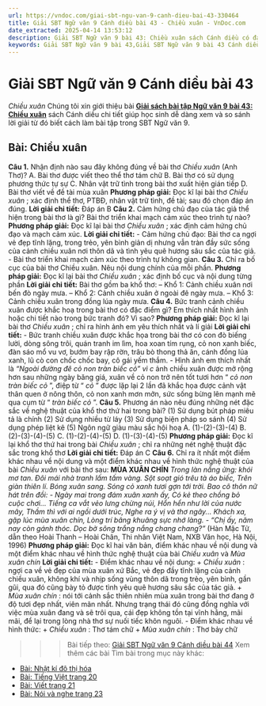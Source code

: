 ```yaml
---
url: https://vndoc.com/giai-sbt-ngu-van-9-canh-dieu-bai-43-330464
title: Giải SBT Ngữ văn 9 Cánh diều bài 43 - Chiều xuân - VnDoc.com
date_extracted: 2025-04-14 13:53:12
description: Giải SBT Ngữ văn 9 bài 43: Chiều xuân sách Cánh diều có đáp án chi tiết cho các bạn cùng tham khảo.
keywords: Giải SBT Ngữ văn 9 bài 43,Giải SBT Ngữ văn 9 bài 43 Cánh diều,Giải sách bài tập Ngữ văn CD lớp 9,Ngữ văn lớp 9 Cánh diều,giải bài tập ngữ văn lớp 9,bài Chiều xuân,giải SBT ngữ văn 9 CD trang 18
---
```


# Giải SBT Ngữ văn 9 Cánh diều bài 43
 _Chiều xuân_
Chúng tôi xin giới thiệu bài [**Giải sách bài tập Ngữ văn 9 bài 43: Chiều xuân**](<https://vndoc.com/giai-sbt-ngu-van-9-canh-dieu-bai-43-330464>) sách Cánh diều chi tiết giúp học sinh dễ dàng xem và so sánh lời giải từ đó biết cách làm bài tập trong SBT Ngữ văn 9.
## Bài: Chiều xuân
**Câu 1.** Nhận định nào sau đây không đúng về bài thơ _Chiều xuân_ \(Anh Thơ\)?
A. Bài thơ được viết theo thể thơ tám chữ
B. Bài thơ có sử dụng phương thức tự sự
C. Nhân vật trữ tình trong bài thơ xuất hiện gián tiếp
D. Bài thơ viết về đề tài mùa xuân
**Phương pháp giải:**
Đọc kĩ lại bài thơ _Chiều xuân_ ; xác định thể thơ, PTBĐ, nhân vật trữ tình, đề tài; sau đó chọn đáp án đúng.
**Lời giải chi tiết:**
Đáp án B
**Câu 2.** Cảm hứng chủ đạo của tác giả thể hiện trong bài thơ là gì? Bài thơ triển khai mạch cảm xúc theo trình tự nào?
**Phương pháp giải:**
Đọc kĩ lại bài thơ _Chiều xuân_ ; xác định cảm hứng chủ đạo và mạch cảm xúc.
**Lời giải chi tiết:**
\- Cảm hứng chủ đạo: Bài thơ ca ngợi vẻ đẹp tĩnh lặng, trong trẻo, yên bình giản dị nhưng vẫn tràn đầy sức sống của cảnh chiều xuân nơi thôn dã và tình yêu quê hương sâu sắc của tác giả.
\- Bài thơ triển khai mạch cảm xúc theo trình tự không gian.
**Câu 3.** Chỉ ra bố cục của bài thơ Chiều xuân. Nêu nội dung chính của mỗi phần.
**Phương pháp giải:**
Đọc kĩ lại bài thơ _Chiều xuân_ ; xác định bố cục và nội dung từng phần
**Lời giải chi tiết:**
Bài thơ gồm ba khổ thơ:
– Khổ 1: Cảnh chiều xuân nơi bến đò ngày mưa.
– Khổ 2: Cảnh chiều xuân ở ngoài đê ngày mưa.
– Khổ 3: Cảnh chiều xuân trong đồng lúa ngày mưa.
**Câu 4.** Bức tranh cảnh chiều xuân được khắc hoạ trong bài thơ có đặc điểm gì? Em thích nhất hình ảnh hoặc chi tiết nào trong bức tranh đó? Vì sao?
**Phương pháp giải:**
Đọc kĩ lại bài thơ _Chiều xuân_ ; chỉ ra hình ảnh em yêu thích nhất và lí giải
**Lời giải chi tiết:**
\- Bức tranh chiều xuân được khắc họa trong bài thơ có con đò biếng lười, dòng sông trôi, quán tranh im lìm, hoa xoan tím rụng, cỏ non xanh biếc, đàn sáo mổ vu vơ, bướm bay rập rờn, trâu bò thong thả ăn, cánh đồng lúa xanh, lũ cò con chốc chốc bay, cô gái yếm thắm.
\- Hình ảnh em thích nhất là _“Ngoài đường đê cỏ non tràn biếc cỏ” vì c_ ảnh chiều xuân được mở rộng hơn sau những ngày băng giá, xuân về cỏ non trở nên tốt tươi hơn “ _cỏ non tràn biếc cỏ_ ”, điệp từ “ _cỏ_ ” được lặp lại 2 lần đã khắc họa được cảnh vật thân quen ở nông thôn, cỏ non xanh mơn mởn, sức sống bừng lên mạnh mẽ qua cụm từ “ _tràn biếc cỏ_ ”.
**Câu 5.** Phương án nào nêu đúng những nét đặc sắc về nghệ thuật của khổ thơ thứ hai trong bài?
\(1\) Sử dụng bút pháp miêu tả là chính
\(2\) Sử dụng nhiều từ láy
\(3\) Sử dụng biện pháp so sánh
\(4\) Sử dụng phép liệt kê
\(5\) Ngôn ngữ giàu màu sắc hội hoạ
A. \(1\)-\(2\)-\(3\)-\(4\)
B. \(2\)-\(3\)-\(4\)-\(5\)
C. \(1\)-\(2\)-\(4\)-\(5\)
D. \(1\)-\(3\)-\(4\)-\(5\)
**Phương pháp giải:**
Đọc kĩ lại khổ thơ thứ hai trong bài _Chiều xuân_ ; chỉ ra những nét nghệ thuật đặc sắc trong khổ thơ
**Lời giải chi tiết:**
Đáp án C
**Câu 6.** Chỉ ra ít nhất một điểm khác nhau về nội dung và một điểm khác nhau về hình thức nghệ thuật của bài _Chiều xuân_ với bài thơ sau:
**MÙA XUÂN CHÍN**
 _Trong làn nắng ửng: khói mơ tan._
_Đôi mái nhà tranh lấm tấm vàng._
_Sột soạt gió trêu tà áo biếc,_
_Trên giàn thiên lí. Bóng xuân sang._
_Sóng cỏ xanh tươi gợn tới trời._
_Bao cô thôn nữ hát trên đồi:_
_\- Ngày mai trong đám xuân xanh ấy,_
_Có kẻ theo chồng bỏ cuộc chơi…_
 _Tiếng ca vắt vẻo lưng chừng núi,_
_Hổn hển như lời của nước mây,_
_Thầm thì với ai ngồi dưới trúc,_
_Nghe ra ý vị và thơ ngây..._
_Khách xa, gặp lúc mùa xuân chín,_
_Lòng trí bâng khuâng sực nhớ làng._
_\- “Chị ấy, năm nay còn gánh thóc._
_Dọc bờ sông trắng nắng chang chang?”_
\(Hàn Mặc Tử, dẫn theo Hoài Thanh – Hoài Chân, Thi nhân Việt Nam, NXB Văn học, Hà Nội, 1996\)
**Phương pháp giải:**
Đọc kĩ hai văn bản, điểm khác nhau về nội dung và một điểm khác nhau về hình thức nghệ thuật của bài _Chiều xuân_ và _Mùa xuân chín_
**Lời giải chi tiết:**
\- Điểm khác nhau về nội dung:
\+ _Chiều xuân_ : ngợi ca về vẻ đẹp của mùa xuân xứ Bắc, vẻ đẹp đầy tĩnh lặng của cảnh chiều xuân, không khí và nhịp sống vùng thôn dã trong trẻo, yên bình, gần gũi, qua đó cũng bày tỏ được tình yêu quê hương sâu sắc của tác giả.
\+ _Mùa xuân chín_ : nói tới cảnh sắc thiên nhiên mùa xuân trong bài thơ đang ở độ tươi đẹp nhất, viên mãn nhất. Nhưng trạng thái đó cũng đồng nghĩa với việc mùa xuân đang và sẽ trôi qua, cái đẹp không tồn tại vĩnh hằng, mãi mãi, để lại trong lòng nhà thơ sự nuối tiếc khôn nguôi.
\- Điểm khác nhau về hình thức:
\+ _Chiều xuân_ : Thơ tám chữ
\+ _Mùa xuân chín_ : Thơ bảy chữ
>>> Bài tiếp theo: [Giải SBT Ngữ văn 9 Cánh diều bài 44](<https://vndoc.com/giai-sbt-ngu-van-9-canh-dieu-bai-44-330465>)
Xem thêm các bài Tìm bài trong mục này khác:
  * [Bài: Nhật kí đô thị hóa](</giai-sbt-ngu-van-9-canh-dieu-bai-44-330465>)
  * [Bài: Tiếng Việt trang 20](</giai-sbt-ngu-van-9-canh-dieu-bai-45-330466>)
  * [Bài: Viết trang 21](</giai-sbt-ngu-van-9-canh-dieu-bai-46-330467>)
  * [Bài: Nói và nghe trang 23](</giai-sbt-ngu-van-9-canh-dieu-bai-47-330468>)


